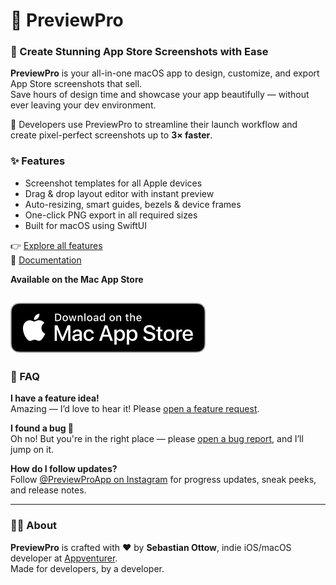 # 📱 PreviewPro

### 🎨 Create Stunning App Store Screenshots with Ease  
**PreviewPro** is your all-in-one macOS app to design, customize, and export App Store screenshots that sell.  
Save hours of design time and showcase your app beautifully — without ever leaving your dev environment.

🚀 Developers use PreviewPro to streamline their launch workflow and create pixel-perfect screenshots up to **3× faster**.

### ✨ Features
- Screenshot templates for all Apple devices  
- Drag & drop layout editor with instant preview  
- Auto-resizing, smart guides, bezels & device frames  
- One-click PNG export in all required sizes  
- Built for macOS using SwiftUI

👉 [Explore all features](#)  
📄 [Documentation](#)  

**Available on the Mac App Store**<br/>

[![Download on the Mac App Store](https://github.com/Appventurer/PreviewPro-Feedback/blob/main/Assets/download_mac_app_store.svg)](https://apps.apple.com/app/id1234567890)
---

### 💬 FAQ

**I have a feature idea!**  
Amazing — I’d love to hear it! Please [open a feature request](https://github.com/Appventurer/PreviewPro-Feedback/issues).

**I found a bug 🐛**  
Oh no! But you're in the right place — please [open a bug report](https://github.com/Appventurer/PreviewPro-Feedback/issues), and I’ll jump on it.

**How do I follow updates?**  
Follow [@PreviewProApp on Instagram](https://www.instagram.com/appventurer_app) for progress updates, sneak peeks, and release notes.

---

### 👨‍💻 About  
**PreviewPro** is crafted with ❤️ by **Sebastian Ottow**, indie iOS/macOS developer at [Appventurer](https://www.appventurer.de).  
Made for developers, by a developer.
